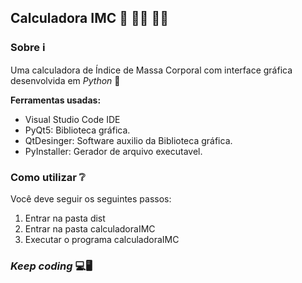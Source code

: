 ## **Calculadora IMC** 🏃 🏋️‍♀️ 🤾‍♂️

### Sobre ℹ️

Uma calculadora de Índice de Massa Corporal com interface gráfica desenvolvida em *Python* 🐍 

**Ferramentas usadas:**
* Visual Studio Code IDE
* PyQt5: Biblioteca gráfica.
* QtDesinger: Software auxilio da Biblioteca gráfica.
* PyInstaller: Gerador de arquivo executavel.

### Como utilizar ❔

Você deve seguir os seguintes passos:
1. Entrar na pasta dist
2. Entrar na pasta calculadoraIMC
3. Executar o programa calculadoraIMC

### _Keep coding_ 💻🖥️
